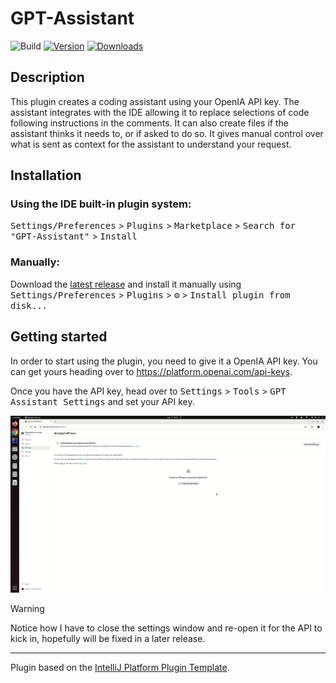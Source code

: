 # GPT-Assistant

![Build](https://github.com/Feddericokz/GPT-Assistant/workflows/Build/badge.svg)
[![Version](https://img.shields.io/jetbrains/plugin/v/com.github.feddericokz.gptassistant.svg)](https://plugins.jetbrains.com/plugin/com.github.feddericokz.gptassistant)
[![Downloads](https://img.shields.io/jetbrains/plugin/d/com.github.feddericokz.gptassistant.svg)](https://plugins.jetbrains.com/plugin/com.github.feddericokz.gptassistant)


<!-- Plugin description -->

## Description

This plugin creates a coding assistant using your OpenIA API key. The assistant integrates with the IDE allowing it 
to replace selections of code following instructions in the comments. It can also create files if the assistant thinks 
it needs to, or if asked to do so.
It gives manual control over what is sent as context for the assistant to understand your request.

<!-- Plugin description end -->

## Installation

### Using the IDE built-in plugin system:
  
  <kbd>Settings/Preferences</kbd> > <kbd>Plugins</kbd> > <kbd>Marketplace</kbd> > <kbd>Search for "GPT-Assistant"</kbd> >
  <kbd>Install</kbd>
  
### Manually:

  Download the [latest release](https://github.com/Feddericokz/GPT-Assistant/releases/latest) and install it manually using
  <kbd>Settings/Preferences</kbd> > <kbd>Plugins</kbd> > <kbd>⚙️</kbd> > <kbd>Install plugin from disk...</kbd>


## Getting started

In order to start using the plugin, you need to give it a OpenIA API key. You can get yours heading over to
https://platform.openai.com/api-keys.

Once you have the API key, head over to <kbd>Settings</kbd> > <kbd>Tools</kbd> > <kbd>GPT Assistant Settings</kbd> 
and set your API key.

![Set API ley](images/set_api_key.gif)

> [!WARNING]  
> Notice how I have to close the settings window and re-open it for the API to kick in, hopefully will be fixed in a later
> release.

---
Plugin based on the [IntelliJ Platform Plugin Template][template].

[template]: https://github.com/JetBrains/intellij-platform-plugin-template
[docs:plugin-description]: https://plugins.jetbrains.com/docs/intellij/plugin-user-experience.html#plugin-description-and-presentation
